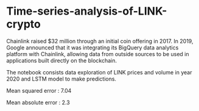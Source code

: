 # Time-series-analysis-of-LINK-crypto

Chainlink raised $32 million through an initial coin offering in 2017. In 2019, Google announced that it was integrating its BigQuery data analytics platform with Chainlink, allowing data from outside sources to be used in applications built directly on the blockchain.

The notebook consists data exploration of LINK prices and volume in year 2020 and LSTM model to make predictions.

Mean squared error : 7.04


Mean absolute error : 2.3
